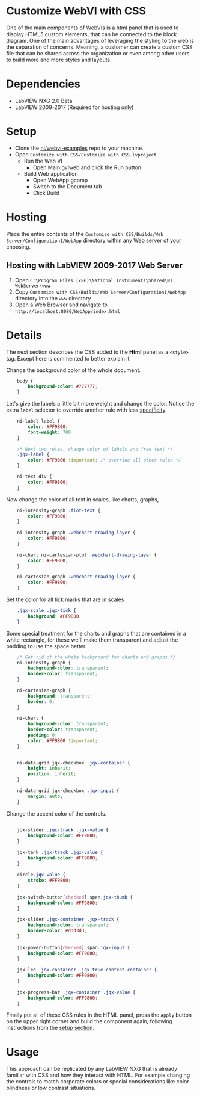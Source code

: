 # Customize WebVI with CSS

One of the main components of WebVIs is a html panel that is used to display HTML5 custom elements, that can be connected to the block diagram. One of the main advantages of leveraging the styling to the web is the separation of concerns. Meaning, a customer can create a custom CSS file that can be shared across the organization or even among other users to build more and more styles and layouts.

# Dependencies
- LabVIEW NXG 2.0 Beta
- LabVIEW 2009-2017 (Required for hosting only)

# Setup
- Clone the [ni/webvi-examples](https://github.com/ni/webvi-examples) repo to your machine.
- Open `Customize with CSS/Customize with CSS.lvproject`
    - Run the Web VI
        - Open Main.gviweb and click the Run button
    - Build Web application
        - Open WebApp.gcomp
        - Switch to the Document tab
        - Click Build

# Hosting

Place the entire contents of the `Customize with CSS/Builds/Web Server/Configuration1/WebApp` directory within any Web server of your choosing.

## Hosting with LabVIEW 2009-2017 Web Server

1. Open `C:\Program Files (x86)\National Instruments\Shared\NI WebServer\www`
2. Copy `Customize with CSS/Builds/Web Server/Configuration1/WebApp` directory into the `www` directory
3. Open a Web Browser and navigate to `http://localhost:8080/WebApp/index.html`

# Details

The next section describes the CSS added to the **Html** panel as a `<style>` tag. Except here is commented to better explain it.

Change the background color of the whole document.
```css
    body {
        background-color: #777777;
    }
```

Let's give the labels a little bit more weight and change the color. Notice the extra `label` selector to override another rule with less [specificity](https://www.w3.org/TR/css3-selectors/#specificity).
```css
    ni-label label {
        color: #FF9800;
        font-weight: 700
    }
    
    /* Next two rules, change color of labels and free text */
    .jqx-label {
        color: #FF9800 !important; /* override all other rules */
    }

    ni-text div {
        color: #FF9800;
    }
```


Now change the color of all text in scales, like charts, graphs, 
```css
    ni-intensity-graph .flot-text {
        color: #FF9800;
    }
    
    ni-intensity-graph .webchart-drawing-layer {
        color: #FF9800;
    }

    ni-chart ni-cartesian-plot .webchart-drawing-layer {
        color: #FF9800;
    }

    ni-cartesian-graph .webchart-drawing-layer {
        color: #FF9800;
    }
```

Set the color for all tick marks that are in scales
```css
    .jqx-scale .jqx-tick {
        background: #FF9800;
    }
```

Some special treatment for the charts and graphs that are contained in a white rectangle, for these we'll make them transparent and adjust the padding to use the space better.
```css
    /* Get rid of the white background for charts and graphs */
    ni-intensity-graph {
        background-color: transparent;
        border-color: transparent;
    }

    ni-cartesian-graph {
        background: transparent;
        border: 0;
    }
    
    ni-chart {
        background-color: transparent;
        border-color: transparent;
        padding: 0;
        color: #FF9800 !important;
    }
    

    ni-data-grid jqx-checkbox .jqx-container {
        height: inherit;
        position: inherit;
    }
    
    ni-data-grid jqx-checkbox .jqx-input {
        margin: auto;
    }
```
Change the accent color of the controls. 
```css
    
    jqx-slider .jqx-track .jqx-value {
        background-color: #FF9800;
    }
    
    jqx-tank .jqx-track .jqx-value {
        background-color: #FF9800;
    }
    
    circle.jqx-value {
        stroke: #FF9800;
    }
    
    jqx-switch-button[checked] span.jqx-thumb {
        background-color: #FF9800;
    }
    
    jqx-slider .jqx-container .jqx-track {
        background-color: transparent;
        border-color: #d3d3d3;
    }
    
    jqx-power-button[checked] span.jqx-input {
        background-color: #FF9800;
    }
    
    jqx-led .jqx-container .jqx-true-content-container {
        background-color: #FF9800;
    }
    
    jqx-progress-bar .jqx-container .jqx-value {
        background-color: #FF9800;
    }
```

Finally put all of these CSS rules in the HTML panel, press the `Apply` button on the upper right corner and build the component again, following instructions from the [setup section](#Setup). 

# Usage

This approach can be replicated by any LabVIEW NXG that is already familiar with CSS and how they interact with HTML. For example changing the controls to match corporate colors or special considerations like color-blindness or low contrast situations.